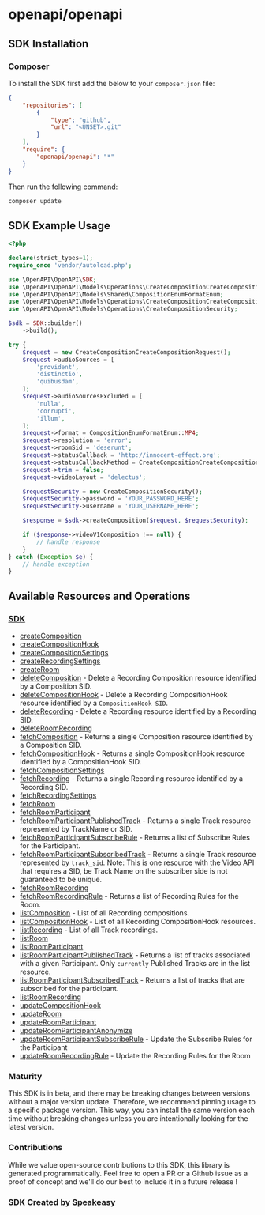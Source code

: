# openapi/openapi

<!-- Start SDK Installation -->
## SDK Installation

### Composer

To install the SDK first add the below to your `composer.json` file:

```json
{
    "repositories": [
        {
            "type": "github",
            "url": "<UNSET>.git"
        }
    ],
    "require": {
        "openapi/openapi": "*"
    }
}
```

Then run the following command:

```bash
composer update
```
<!-- End SDK Installation -->

## SDK Example Usage
<!-- Start SDK Example Usage -->
```php
<?php

declare(strict_types=1);
require_once 'vendor/autoload.php';

use \OpenAPI\OpenAPI\SDK;
use \OpenAPI\OpenAPI\Models\Operations\CreateCompositionCreateCompositionRequest;
use \OpenAPI\OpenAPI\Models\Shared\CompositionEnumFormatEnum;
use \OpenAPI\OpenAPI\Models\Operations\CreateCompositionCreateCompositionRequestStatusCallbackMethodEnum;
use \OpenAPI\OpenAPI\Models\Operations\CreateCompositionSecurity;

$sdk = SDK::builder()
    ->build();

try {
    $request = new CreateCompositionCreateCompositionRequest();
    $request->audioSources = [
        'provident',
        'distinctio',
        'quibusdam',
    ];
    $request->audioSourcesExcluded = [
        'nulla',
        'corrupti',
        'illum',
    ];
    $request->format = CompositionEnumFormatEnum::MP4;
    $request->resolution = 'error';
    $request->roomSid = 'deserunt';
    $request->statusCallback = 'http://innocent-effect.org';
    $request->statusCallbackMethod = CreateCompositionCreateCompositionRequestStatusCallbackMethodEnum::HEAD;
    $request->trim = false;
    $request->videoLayout = 'delectus';

    $requestSecurity = new CreateCompositionSecurity();
    $requestSecurity->password = 'YOUR_PASSWORD_HERE';
    $requestSecurity->username = 'YOUR_USERNAME_HERE';

    $response = $sdk->createComposition($request, $requestSecurity);

    if ($response->videoV1Composition !== null) {
        // handle response
    }
} catch (Exception $e) {
    // handle exception
}
```
<!-- End SDK Example Usage -->

<!-- Start SDK Available Operations -->
## Available Resources and Operations

### [SDK](docs/sdk/README.md)

* [createComposition](docs/sdk/README.md#createcomposition)
* [createCompositionHook](docs/sdk/README.md#createcompositionhook)
* [createCompositionSettings](docs/sdk/README.md#createcompositionsettings)
* [createRecordingSettings](docs/sdk/README.md#createrecordingsettings)
* [createRoom](docs/sdk/README.md#createroom)
* [deleteComposition](docs/sdk/README.md#deletecomposition) - Delete a Recording Composition resource identified by a Composition SID.
* [deleteCompositionHook](docs/sdk/README.md#deletecompositionhook) - Delete a Recording CompositionHook resource identified by a `CompositionHook SID`.
* [deleteRecording](docs/sdk/README.md#deleterecording) - Delete a Recording resource identified by a Recording SID.
* [deleteRoomRecording](docs/sdk/README.md#deleteroomrecording)
* [fetchComposition](docs/sdk/README.md#fetchcomposition) - Returns a single Composition resource identified by a Composition SID.
* [fetchCompositionHook](docs/sdk/README.md#fetchcompositionhook) - Returns a single CompositionHook resource identified by a CompositionHook SID.
* [fetchCompositionSettings](docs/sdk/README.md#fetchcompositionsettings)
* [fetchRecording](docs/sdk/README.md#fetchrecording) - Returns a single Recording resource identified by a Recording SID.
* [fetchRecordingSettings](docs/sdk/README.md#fetchrecordingsettings)
* [fetchRoom](docs/sdk/README.md#fetchroom)
* [fetchRoomParticipant](docs/sdk/README.md#fetchroomparticipant)
* [fetchRoomParticipantPublishedTrack](docs/sdk/README.md#fetchroomparticipantpublishedtrack) - Returns a single Track resource represented by TrackName or SID.
* [fetchRoomParticipantSubscribeRule](docs/sdk/README.md#fetchroomparticipantsubscriberule) - Returns a list of Subscribe Rules for the Participant.
* [fetchRoomParticipantSubscribedTrack](docs/sdk/README.md#fetchroomparticipantsubscribedtrack) - Returns a single Track resource represented by `track_sid`.  Note: This is one resource with the Video API that requires a SID, be Track Name on the subscriber side is not guaranteed to be unique.
* [fetchRoomRecording](docs/sdk/README.md#fetchroomrecording)
* [fetchRoomRecordingRule](docs/sdk/README.md#fetchroomrecordingrule) - Returns a list of Recording Rules for the Room.
* [listComposition](docs/sdk/README.md#listcomposition) - List of all Recording compositions.
* [listCompositionHook](docs/sdk/README.md#listcompositionhook) - List of all Recording CompositionHook resources.
* [listRecording](docs/sdk/README.md#listrecording) - List of all Track recordings.
* [listRoom](docs/sdk/README.md#listroom)
* [listRoomParticipant](docs/sdk/README.md#listroomparticipant)
* [listRoomParticipantPublishedTrack](docs/sdk/README.md#listroomparticipantpublishedtrack) - Returns a list of tracks associated with a given Participant. Only `currently` Published Tracks are in the list resource.
* [listRoomParticipantSubscribedTrack](docs/sdk/README.md#listroomparticipantsubscribedtrack) - Returns a list of tracks that are subscribed for the participant.
* [listRoomRecording](docs/sdk/README.md#listroomrecording)
* [updateCompositionHook](docs/sdk/README.md#updatecompositionhook)
* [updateRoom](docs/sdk/README.md#updateroom)
* [updateRoomParticipant](docs/sdk/README.md#updateroomparticipant)
* [updateRoomParticipantAnonymize](docs/sdk/README.md#updateroomparticipantanonymize)
* [updateRoomParticipantSubscribeRule](docs/sdk/README.md#updateroomparticipantsubscriberule) - Update the Subscribe Rules for the Participant
* [updateRoomRecordingRule](docs/sdk/README.md#updateroomrecordingrule) - Update the Recording Rules for the Room
<!-- End SDK Available Operations -->

### Maturity

This SDK is in beta, and there may be breaking changes between versions without a major version update. Therefore, we recommend pinning usage
to a specific package version. This way, you can install the same version each time without breaking changes unless you are intentionally
looking for the latest version.

### Contributions

While we value open-source contributions to this SDK, this library is generated programmatically.
Feel free to open a PR or a Github issue as a proof of concept and we'll do our best to include it in a future release !

### SDK Created by [Speakeasy](https://docs.speakeasyapi.dev/docs/using-speakeasy/client-sdks)
